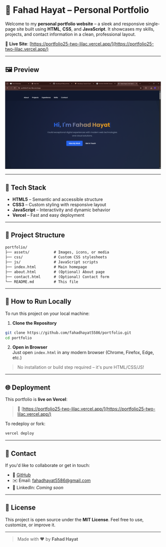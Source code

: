 # 🌟 Fahad Hayat – Personal Portfolio

Welcome to my **personal portfolio website** – a sleek and responsive single-page site built using **HTML**, **CSS**, and **JavaScript**. It showcases my skills, projects, and contact information in a clean, professional layout.

🔗 **Live Site**: [https://portfolio25-two-lilac.vercel.app/](https://portfolio25-two-lilac.vercel.app/)

---

## 🖼️ Preview

![Portfolio Screenshot](Screenshot%202025-07-03%20125420.png) <!-- Optional: Replace with actual image -->

---

## 🔧 Tech Stack

- **HTML5** – Semantic and accessible structure  
- **CSS3** – Custom styling with responsive layout  
- **JavaScript** – Interactivity and dynamic behavior  
- **Vercel** – Fast and easy deployment  

---

## 📁 Project Structure

```
portfolio/
├── assets/           # Images, icons, or media
├── css/              # Custom CSS stylesheets
├── js/               # JavaScript scripts
├── index.html        # Main homepage
├── about.html        # (Optional) About page
├── contact.html      # (Optional) Contact form
└── README.md         # This file
```

---

## 🚀 How to Run Locally

To run this project on your local machine:

1. **Clone the Repository**  
```bash
git clone https://github.com/fahadhayat5586/portfolio.git
cd portfolio
```

2. **Open in Browser**  
Just open `index.html` in any modern browser (Chrome, Firefox, Edge, etc.)

> No installation or build step required – it's pure HTML/CSS/JS!

---

## 🌐 Deployment

This portfolio is **live on Vercel**:
> 🔗 [https://portfolio25-two-lilac.vercel.app/](https://portfolio25-two-lilac.vercel.app/)

To redeploy or fork:
```bash
vercel deploy
```

---

## 📩 Contact

If you'd like to collaborate or get in touch:

- 🔗 [GitHub](https://github.com/fahadhayat5586)
- ✉️ Email: fahadhayat5586@gmail.com
- 💼 LinkedIn: *Coming soon*

---

## 📄 License

This project is open source under the **MIT License**. Feel free to use, customize, or improve it.

---

> Made with ❤️ by **Fahad Hayat**
